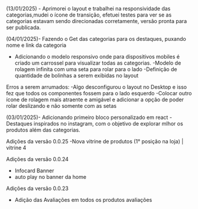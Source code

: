 (13/01/2025) - Aprimorei o layout e trabalhei na responsividade das categorias,mudei o ícone de transição, efetuei testes para ver se as categorias estavam sendo direcionadas corretamente, versão pronta para ser publicada.


(04/01/2025)- Fazendo o Get das categorias para os destaques, puxando nome e link da categoria
- Adicionando o modelo responsivo onde para dispositivos mobiles é criado um carrossel para visualizar todas as categorias.
-Modelo de rolagem infinita com uma seta para rolar para o lado
-Definição de quantidade de bolinhas a serem exibidas no layout

Erros a serem arrumados:
-Algo desconfigurou o layout no Desktop e isso fez que todos os componentes fossem para o lado esquerdo
-Colocar outro ícone de rolagem mais atraente e amigável e adicionar a opção de poder rolar deslizando e não somente com as setas



(03/01/2025)- Adicionando primeiro bloco personalizado em react
        - Destaques inspirados no instagram, com o objetivo de explorar mlhor os produtos além das categorias.


Adições da versão 0.0.25
 -Nova vitrine de produtos (1° posição na loja) | vitrine 4

Adições da versão 0.0.24
- Infocard Banner
- auto play no banner da home

Adições da versão 0.0.23
- Adição das Avaliações em todos os produtos avaliações